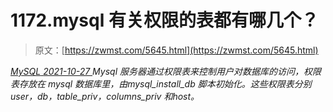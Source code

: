 <!--yml
category: 未分类
date: 0001-01-01 00:00:00
-->

# 1172.mysql 有关权限的表都有哪几个？

> 原文：[https://zwmst.com/5645.html](https://zwmst.com/5645.html)

   [ *MySQL* ](https://zwmst.com/mysql)*[ <time datetime="2021-10-28T00:51:29+08:00"> 2021-10-27 </time> ](https://zwmst.com/5645.html)  Mysql 服务器通过权限表来控制用户对数据库的访问，权限表存放在 mysql 数据库里，由mysql_install_db 脚本初始化。这些权限表分别 user，db，table_priv，columns_priv 和host。*